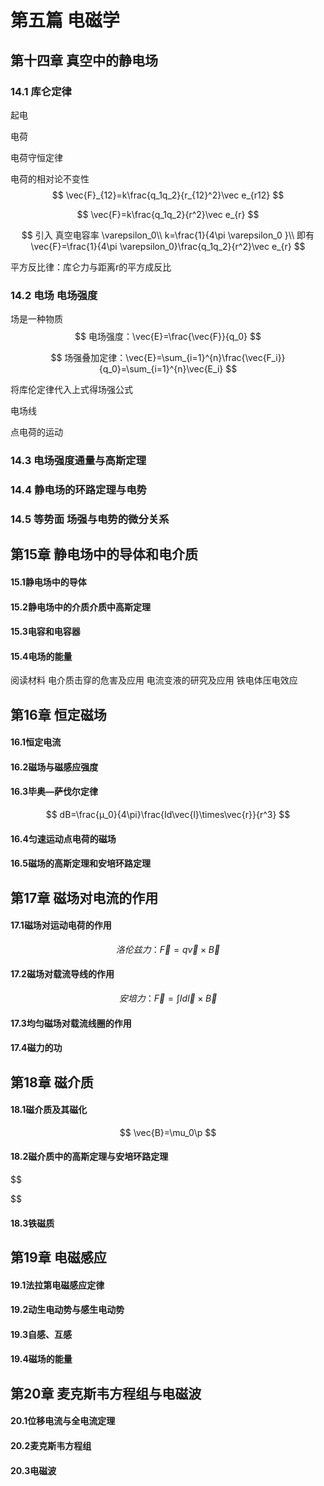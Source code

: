 # 第五篇 电磁学

## 第十四章 真空中的静电场

### 14.1 库仑定律

起电

电荷

电荷守恒定律

电荷的相对论不变性
$$
\vec{F}_{12}=k\frac{q_1q_2}{r_{12}^2}\vec e_{r12}
$$

$$
\vec{F}=k\frac{q_1q_2}{r^2}\vec e_{r}
$$

$$
引入 真空电容率 \varepsilon_0\\
k=\frac{1}{4\pi \varepsilon_0 }\\
即有 \vec{F}=\frac{1}{4\pi \varepsilon_0}\frac{q_1q_2}{r^2}\vec e_{r}
$$

平方反比律：库仑力与距离r的平方成反比

### 14.2 电场 电场强度

场是一种物质
$$
电场强度：\vec{E}=\frac{\vec{F}}{q_0}
$$

$$
场强叠加定律：\vec{E}=\sum_{i=1}^{n}\frac{\vec{F_i}}{q_0}=\sum_{i=1}^{n}\vec{E_i}
$$

 将库伦定律代入上式得场强公式

电场线

点电荷的运动

### 14.3 电场强度通量与高斯定理



### 14.4 静电场的环路定理与电势



### 14.5 等势面 场强与电势的微分关系

## 第15章 静电场中的导体和电介质

#### 15.1静电场中的导体

#### 15.2静电场中的介质介质中高斯定理

#### 15.3电容和电容器

#### 15.4电场的能量

阅读材料 
电介质击穿的危害及应用
电流变液的研究及应用 铁电体压电效应

## 第16章 恒定磁场

#### 16.1恒定电流

#### 16.2磁场与磁感应强度

#### 16.3毕奥—萨伐尔定律 

$$
dB=\frac{μ_0}{4\pi}\frac{Id\vec{l}\times\vec{r}}{r^3}
$$



#### 16.4匀速运动点电荷的磁场

#### 16.5磁场的高斯定理和安培环路定理

## 第17章 磁场对电流的作用

#### 17.1磁场对运动电荷的作用

$$
洛伦兹力：\vec{F}=q\vec{v}\times \vec{B}
$$



#### 17.2磁场对载流导线的作用 

$$
安培力：\vec{F}=\int Id\vec{l}\times \vec{B}
$$



#### 17.3均匀磁场对载流线圈的作用

#### 17.4磁力的功

## 第18章 磁介质

#### 18.1磁介质及其磁化 

$$
\vec{B}=\mu_0\p
$$



#### 18.2磁介质中的高斯定理与安培环路定理 

$$

$$



#### 18.3铁磁质 

## 第19章 电磁感应 

#### 19.1法拉第电磁感应定律 

#### 19.2动生电动势与感生电动势

#### 19.3自感、互感 

#### 19.4磁场的能量 

## 第20章 麦克斯韦方程组与电磁波 

#### 20.1位移电流与全电流定理 

#### 20.2麦克斯韦方程组

#### 20.3电磁波

